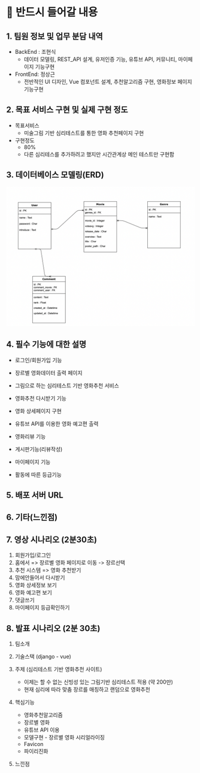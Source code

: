 # 📌 반드시 들어갈 내용



## 1. 팀원 정보 및 업무 분담 내역

- BackEnd : 조현식
  - 데이터 모델링, REST_API 설계, 유저인증 기능, 유튜브 API, 커뮤니티, 마이페이지 기능구현 
- FrontEnd: 정상근
  - 전반적인 UI 디자인, Vue 컴포넌트 설계, 추천알고리즘 구현, 영화정보 페이지 기능구현



## 2. 목표 서비스 구현 및 실제 구현 정도

- 목표서비스
  - 미술그림 기반 심리테스트를 통한 영화 추천페이지 구현
- 구현정도
  - 80%
  - 다른 심리테스를 추가하려고 했지만 시간관계상 메인 테스트만 구현함



## 3. 데이터베이스 모델링(ERD)

![image-20210527212327012](README/image-20210527212327012.png)

## 4. 필수 기능에 대한 설명

- 로그인/회원가입 기능

- 장르별 영화데이터 출력 페이지

- 그림으로 하는 심리테스트 기반 영화추천 서비스

- 영화추천 다시받기 기능

- 영화 상세페이지 구현

- 유튜브 API를 이용한 영화 예고편 출력

- 영화리뷰 기능

- 게시판기능(리뷰작성)

- 마이페이지 기능

- 활동에 따른 등급기능

  

## 5. 배포 서버 URL



## 6. 기타(느낀점)



## 7. 영상 시나리오 (2분30초)

1. 회원가입/로그인
2. 홈에서 => 장르별 영화 페이지로 이동 -> 장르선택
3. 추천 시스템 => 영화 추천받기
4. 맘에안들어서 다시받기
5. 영화 상세정보 보기
6. 영화 예고편 보기
7. 댓글쓰기
8. 마이페이지 등급확인하기



## 8. 발표 시나리오 (2분 30초)

1. 팀소개

2. 기술스택 (django - vue)

3. 주제 (심리테스트 기반 영화추천 사이트) 

   - 이제는 할 수 없는 신빙성 있는 그림기반 심리테스트 적용 (약 200만)
   - 현재 심리에 따라 맞춤 장르를 매칭하고 랜덤으로 영화추천

4. 핵심기능

   - 영화추천알고리즘
   - 장르별 영화
   - 유튜브 API 이용
   - 모델구현 - 장르별 영화 시리얼라이징
   - Favicon
   - 파이리진화

5. 느낀점

   

   

   

